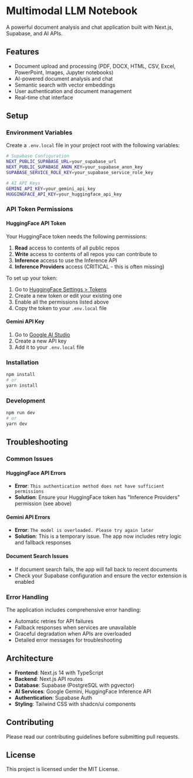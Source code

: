 # Multimodal LLM Notebook

A powerful document analysis and chat application built with Next.js, Supabase, and AI APIs.

## Features

- Document upload and processing (PDF, DOCX, HTML, CSV, Excel, PowerPoint, Images, Jupyter notebooks)
- AI-powered document analysis and chat
- Semantic search with vector embeddings
- User authentication and document management
- Real-time chat interface

## Setup

### Environment Variables

Create a `.env.local` file in your project root with the following variables:

```bash
# Supabase Configuration
NEXT_PUBLIC_SUPABASE_URL=your_supabase_url
NEXT_PUBLIC_SUPABASE_ANON_KEY=your_supabase_anon_key
SUPABASE_SERVICE_ROLE_KEY=your_supabase_service_role_key

# AI API Keys
GEMINI_API_KEY=your_gemini_api_key
HUGGINGFACE_API_KEY=your_huggingface_api_key
```

### API Token Permissions

#### HuggingFace API Token
Your HuggingFace token needs the following permissions:
1. **Read** access to contents of all public repos
2. **Write** access to contents of all repos you can contribute to
3. **Inference** access to use the Inference API
4. **Inference Providers** access (CRITICAL - this is often missing)

To set up your token:
1. Go to [HuggingFace Settings > Tokens](https://huggingface.co/settings/tokens)
2. Create a new token or edit your existing one
3. Enable all the permissions listed above
4. Copy the token to your `.env.local` file

#### Gemini API Key
1. Go to [Google AI Studio](https://makersuite.google.com/app/apikey)
2. Create a new API key
3. Add it to your `.env.local` file

### Installation

```bash
npm install
# or
yarn install
```

### Development

```bash
npm run dev
# or
yarn dev
```

## Troubleshooting

### Common Issues

#### HuggingFace API Errors
- **Error**: `This authentication method does not have sufficient permissions`
- **Solution**: Ensure your HuggingFace token has "Inference Providers" permission (see above)

#### Gemini API Errors
- **Error**: `The model is overloaded. Please try again later`
- **Solution**: This is a temporary issue. The app now includes retry logic and fallback responses

#### Document Search Issues
- If document search fails, the app will fall back to recent documents
- Check your Supabase configuration and ensure the vector extension is enabled

### Error Handling
The application includes comprehensive error handling:
- Automatic retries for API failures
- Fallback responses when services are unavailable
- Graceful degradation when APIs are overloaded
- Detailed error messages for troubleshooting

## Architecture

- **Frontend**: Next.js 14 with TypeScript
- **Backend**: Next.js API routes
- **Database**: Supabase (PostgreSQL with pgvector)
- **AI Services**: Google Gemini, HuggingFace Inference API
- **Authentication**: Supabase Auth
- **Styling**: Tailwind CSS with shadcn/ui components

## Contributing

Please read our contributing guidelines before submitting pull requests.

## License

This project is licensed under the MIT License.

